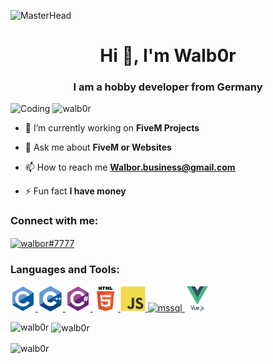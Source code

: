 ![MasterHead](https://ual-media-res.cloudinary.com/image/fetch/c_fill,f_auto,g_auto,h_480,w_2000/https://www.arts.ac.uk/__data/assets/image/0014/30443/wimbledon-college-of-arts-ma-theatre-design-Vanya-Vaishanavi-Singh-3.jpg)
<h1 align="center">Hi 👋, I'm Walb0r</h1>
<h3 align="center">I am a hobby developer from Germany</h3>
<img aligin="right" alt="Coding" with="400" src="https://www.careerguide.com/career/wp-content/uploads/2021/08/Full-Stack-Developer-1.gif>

<p align="left"> <img src="https://komarev.com/ghpvc/?username=walb0r&label=Profile%20views&color=0e75b6&style=flat" alt="walb0r" /> </p>

- 🔭 I’m currently working on **FiveM Projects**

- 💬 Ask me about **FiveM or Websites**

- 📫 How to reach me **Walbor.business@gmail.com**

- ⚡ Fun fact **I have money**

<h3 align="left">Connect with me:</h3>
<p align="left">
<a href="https://discord.gg/walbor#7777" target="blank"><img align="center" src="https://raw.githubusercontent.com/rahuldkjain/github-profile-readme-generator/master/src/images/icons/Social/discord.svg" alt="walbor#7777" height="30" width="40" /></a>
</p>

<h3 align="left">Languages and Tools:</h3>
<p align="left"> <a href="https://www.cprogramming.com/" target="_blank" rel="noreferrer"> <img src="https://raw.githubusercontent.com/devicons/devicon/master/icons/c/c-original.svg" alt="c" width="40" height="40"/> </a> <a href="https://www.w3schools.com/cpp/" target="_blank" rel="noreferrer"> <img src="https://raw.githubusercontent.com/devicons/devicon/master/icons/cplusplus/cplusplus-original.svg" alt="cplusplus" width="40" height="40"/> </a> <a href="https://www.w3schools.com/cs/" target="_blank" rel="noreferrer"> <img src="https://raw.githubusercontent.com/devicons/devicon/master/icons/csharp/csharp-original.svg" alt="csharp" width="40" height="40"/> </a> <a href="https://www.w3.org/html/" target="_blank" rel="noreferrer"> <img src="https://raw.githubusercontent.com/devicons/devicon/master/icons/html5/html5-original-wordmark.svg" alt="html5" width="40" height="40"/> </a> <a href="https://developer.mozilla.org/en-US/docs/Web/JavaScript" target="_blank" rel="noreferrer"> <img src="https://raw.githubusercontent.com/devicons/devicon/master/icons/javascript/javascript-original.svg" alt="javascript" width="40" height="40"/> </a> <a href="https://www.microsoft.com/en-us/sql-server" target="_blank" rel="noreferrer"> <img src="https://www.svgrepo.com/show/303229/microsoft-sql-server-logo.svg" alt="mssql" width="40" height="40"/> </a> <a href="https://vuejs.org/" target="_blank" rel="noreferrer"> <img src="https://raw.githubusercontent.com/devicons/devicon/master/icons/vuejs/vuejs-original-wordmark.svg" alt="vuejs" width="40" height="40"/> </a> </p>

<p><img align="left" src="https://github-readme-stats.vercel.app/api/top-langs?username=walb0r&show_icons=true&locale=en&layout=compact" alt="walb0r" /></p>

<p>&nbsp;<img align="center" src="https://github-readme-stats.vercel.app/api?username=walb0r&show_icons=true&locale=en" alt="walb0r" /></p>

<p><img align="center" src="https://github-readme-streak-stats.herokuapp.com/?user=walb0r&" alt="walb0r" /></p>

